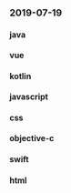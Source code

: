 ### 2019-07-19

#### java

#### vue

#### kotlin

#### javascript

#### css

#### objective-c

#### swift

#### html
